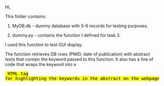 Hi,

This folder contains:

1. MyDB.db - dummy database with 5-6 records for testing purposes.

3. dummy.py - contains the function I defined for task 3. 

I used this function to test GUI display.

The function retrieves DB rows (PMID, date of publication) with abstract texts that contain the keyword passed to this function. It also has a line of code that wraps the keyword into a <pre><mark> HTML tag for highlighting the keywords in the abstract on the webpage.

